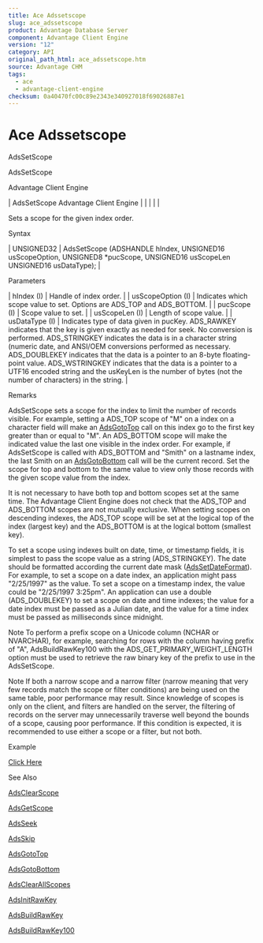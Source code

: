 ```yaml
---
title: Ace Adssetscope
slug: ace_adssetscope
product: Advantage Database Server
component: Advantage Client Engine
version: "12"
category: API
original_path_html: ace_adssetscope.htm
source: Advantage CHM
tags:
  - ace
  - advantage-client-engine
checksum: 0a40470fc00c89e2343e340927018f69026887e1
---
```


# Ace Adssetscope

AdsSetScope

AdsSetScope

Advantage Client Engine

| AdsSetScope  Advantage Client Engine |  |  |  |  |

Sets a scope for the given index order.

Syntax

| UNSIGNED32 | AdsSetScope (ADSHANDLE hIndex,  UNSIGNED16 usScopeOption,  UNSIGNED8 \*pucScope,  UNSIGNED16 usScopeLen  UNSIGNED16 usDataType); |

Parameters

| hIndex (I) | Handle of index order. |
| usScopeOption (I) | Indicates which scope value to set. Options are ADS\_TOP and ADS\_BOTTOM. |
| pucScope (I) | Scope value to set. |
| usScopeLen (I) | Length of scope value. |
| usDataType (I) | Indicates type of data given in pucKey. ADS\_RAWKEY indicates that the key is given exactly as needed for seek. No conversion is performed. ADS\_STRINGKEY indicates the data is in a character string (numeric date, and ANSI/OEM conversions performed as necessary. ADS\_DOUBLEKEY indicates that the data is a pointer to an 8-byte floating-point value. ADS\_WSTRINGKEY indicates that the data is a pointer to a UTF16 encoded string and the usKeyLen is the number of bytes (not the number of characters) in the string. |

Remarks

AdsSetScope sets a scope for the index to limit the number of records visible. For example, setting a ADS\_TOP scope of "M" on a index on a character field will make an [AdsGotoTop](ace_adsgototop.md) call on this index go to the first key greater than or equal to "M". An ADS\_BOTTOM scope will make the indicated value the last one visible in the index order. For example, if AdsSetScope is called with ADS\_BOTTOM and "Smith" on a lastname index, the last Smith on an [AdsGotoBottom](ace_adsgotobottom.md) call will be the current record. Set the scope for top and bottom to the same value to view only those records with the given scope value from the index.

It is not necessary to have both top and bottom scopes set at the same time. The Advantage Client Engine does not check that the ADS\_TOP and ADS\_BOTTOM scopes are not mutually exclusive. When setting scopes on descending indexes, the ADS\_TOP scope will be set at the logical top of the index (largest key) and the ADS\_BOTTOM is at the logical bottom (smallest key).

To set a scope using indexes built on date, time, or timestamp fields, it is simplest to pass the scope value as a string (ADS\_STRINGKEY). The date should be formatted according the current date mask ([AdsSetDateFormat](ace_adssetdateformat.md)). For example, to set a scope on a date index, an application might pass "2/25/1997" as the value. To set a scope on a timestamp index, the value could be "2/25/1997 3:25pm". An application can use a double (ADS\_DOUBLEKEY) to set a scope on date and time indexes; the value for a date index must be passed as a Julian date, and the value for a time index must be passed as milliseconds since midnight.

Note To perform a prefix scope on a Unicode column (NCHAR or NVARCHAR), for example, searching for rows with the column having prefix of "A", AdsBuildRawKey100 with the ADS\_GET\_PRIMARY\_WEIGHT\_LENGTH option must be used to retrieve the raw binary key of the prefix to use in the AdsSetScope.

Note If both a narrow scope and a narrow filter (narrow meaning that very few records match the scope or filter conditions) are being used on the same table, poor performance may result. Since knowledge of scopes is only on the client, and filters are handled on the server, the filtering of records on the server may unnecessarily traverse well beyond the bounds of a scope, causing poor performance. If this condition is expected, it is recommended to use either a scope or a filter, but not both.

Example

[Click Here](ace_examples.md#adssetscopeexample)

See Also

[AdsClearScope](ace_adsclearscope.md)

[AdsGetScope](ace_adsgetscope.md)

[AdsSeek](ace_adsseek.md)

[AdsSkip](ace_adsskip.md)

[AdsGotoTop](ace_adsgototop.md)

[AdsGotoBottom](ace_adsgotobottom.md)

[AdsClearAllScopes](ace_adsclearallscopes.md)

[AdsInitRawKey](ace_adsinitrawkey.md)

[AdsBuildRawKey](ace_adsbuildrawkey.md)

[AdsBuildRawKey100](ace_adsbuildrawkey.md)
